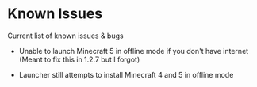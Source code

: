# Known Issues

Current list of known issues & bugs  

- Unable to launch Minecraft 5 in offline mode if you don't have internet (Meant to fix this in 1.2.7 but I forgot)

- Launcher still attempts to install Minecraft 4 and 5 in offline mode